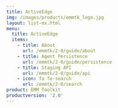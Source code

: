 ```yaml
---
title: ActiveEdge
img: /images/products/emmtk_logo.jpg
layout: list-mx.html
menu:
  title: ActiveEdge
  items:
    - title: About
      url: /emmtk/2-0/guide/about
    - title: Agent Persistence
      url: /emmtk/2-0/guide/persistence
    - title: Staging API
      url: /emmtk/2-0/guide/api
    - icon: fa fa-search
      url: /emmtk/2-0/search
product: EMM Toolkit
productversion: '2.0'
---
```

